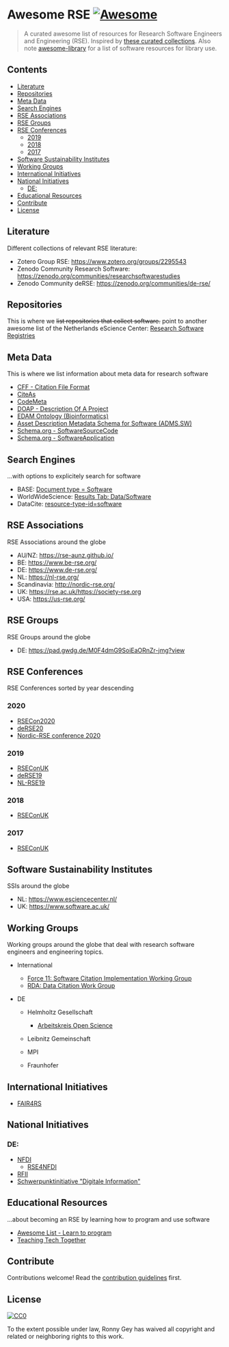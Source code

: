 # Awesome RSE [![Awesome](https://awesome.re/badge.svg)](https://awesome.re)

> A curated awesome list of resources for Research Software Engineers and Engineering (RSE). Inspired by [these curated collections](https://github.com/sindresorhus/awesome). Also note [awesome-library](https://github.com/ubleipzig/awesome-library) for a list of software resources for library use.

## Contents
- [Literature](#literature)
- [Repositories](#repositories)
- [Meta Data](#meta-data)
- [Search Engines](#search-engines)
- [RSE Associations](#rse-associations)
- [RSE Groups](#rse-groups)
- [RSE Conferences](#rse-conferences)
  - [2019](#2019)
  - [2018](#2018)
  - [2017](#2017)
- [Software Sustainability Institutes](#software-sustainability-institutes)
- [Working Groups](#working-groups)
- [International Initiatives](#international-initiatives)
- [National Initiatives](#national-initiatives)
  - [DE:](#de)
- [Educational Resources](#educational-resources)
- [Contribute](#contribute)
- [License](#license)

## Literature
Different collections of relevant RSE literature:
- Zotero Group RSE: <https://www.zotero.org/groups/2295543>
- Zenodo Community Research Software: <https://zenodo.org/communities/researchsoftwarestudies>
- Zenodo Community deRSE: <https://zenodo.org/communities/de-rse/>

## Repositories
This is where we ~~list repositories that collect software.~~ point to another awesome list of the Netherlands eScience Center: [Research Software Registries](https://github.com/NLeSC/awesome-research-software-registries) 

## Meta Data
This is where we list information about meta data for research software
- [CFF - Citation File Format](https://citation-file-format.github.io/)
- [CiteAs](http://citeas.org/)
- [CodeMeta](https://codemeta.github.io/)
- [DOAP - Description Of A Project](https://github.com/ewilderj/doap)
- [EDAM Ontology (Bioinformatics)](http://edamontology.org/page)
- [Asset Description Metadata Schema for Software (ADMS.SW)](https://joinup.ec.europa.eu/svn/adms_foss/adms_sw_v1.00/adms_sw_v1.00.htm)
- [Schema.org - SoftwareSourceCode](https://schema.org/SoftwareSourceCode)
- [Schema.org - SoftwareApplication](https://schema.org/SoftwareApplication)

## Search Engines
...with options to explicitely search for software

- BASE: [Document type = Software](https://www.base-search.net/Search/Results?type=all&lookfor=doctype%3A6&ling=0&oaboost=1&name=&thes=&refid=dcresen&newsearch=1)
- WorldWideScience: [Results Tab: Data/Software](https://worldwidescience.org/)
- DataCite: [resource-type-id=software](https://search.datacite.org/works?query=&resource-type-id=software)

## RSE Associations
RSE Associations around the globe
- AU/NZ: <https://rse-aunz.github.io/>
- BE: <https://www.be-rse.org/>
- DE: <https://www.de-rse.org/>
- NL: <https://nl-rse.org/>
- Scandinavia: <http://nordic-rse.org/>
- UK: <https://rse.ac.uk/><https://society-rse.org>
- USA: <https://us-rse.org/>

## RSE Groups
RSE Groups around the globe
- DE: <https://pad.gwdg.de/M0F4dmG9SoiEaORnZr-jmg?view>

## RSE Conferences
RSE Conferences sorted by year descending

### 2020
- [RSECon2020](https://rsecon2020.society-rse.org/)
- [deRSE20](https://de-rse.org/deRSE20/)
- [Nordic-RSE conference 2020](https://nordic-rse.org/conference)

### 2019
- [RSEConUK](https://rse.ac.uk/conf2019/)
- [deRSE19](https://www.de-rse.org/en/conf2019/)
- [NL-RSE19](https://nl-rse.org/events/NL-RSE19.html)

### 2018
- [RSEConUK](https://rse.ac.uk/conf2018/)

### 2017
- [RSEConUK](https://rse.ac.uk/conf2017/)

## Software Sustainability Institutes
SSIs around the globe
- NL: <https://www.esciencecenter.nl/>
- UK: <https://www.software.ac.uk/>

## Working Groups
Working groups around the globe that deal with research software engineers and engineering topics.

- International
  - [Force 11: Software Citation Implementation Working Group](https://www.force11.org/group/software-citation-implementation-working-group)
  - [RDA: Data Citation Work Group](https://rd-alliance.org/groups/data-citation-wg.html)

- DE
  - Helmholtz Gesellschaft
    - [Arbeitskreis Open Science](https://os.helmholtz.de/open-science-in-der-helmholtz-gemeinschaft/akteure-und-ihre-rollen/arbeitskreis-open-science/)

  - Leibnitz Gemeinschaft

  - MPI

  - Fraunhofer

## International Initiatives
- [FAIR4RS](https://www.rd-alliance.org/groups/fair-research-software-fair4rs-wg)

## National Initiatives
### DE:
- [NFDI]()
  - [RSE4NFDI](https://www.rse4nfdi.de)
- [RFII](http://www.rfii.de)
- [Schwerpunktinitiative "Digitale Information"](https://www.allianzinitiative.de/fields-of-action-projects/digital-tools-software-and-services/?lang=en)

## Educational Resources
...about becoming an RSE by learning how to program and use software

- [Awesome List - Learn to program](https://github.com/karlhorky/learn-to-program)
- [Teaching Tech Together](http://teachtogether.tech/)

## Contribute
Contributions welcome! Read the [contribution guidelines](contributing.md) first.

## License
[![CC0](https://mirrors.creativecommons.org/presskit/buttons/88x31/svg/cc-zero.svg)](https://creativecommons.org/publicdomain/zero/1.0)

To the extent possible under law, Ronny Gey has waived all copyright and related or neighboring rights to this work.
